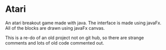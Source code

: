 # Atari
An atari breakout game made with java.
The interface is made using javaFx.
All of the blocks are drawn using javaFx canvas.

This is a re-do of an old project not on git hub, so there are strange comments and lots of old code commented out.
